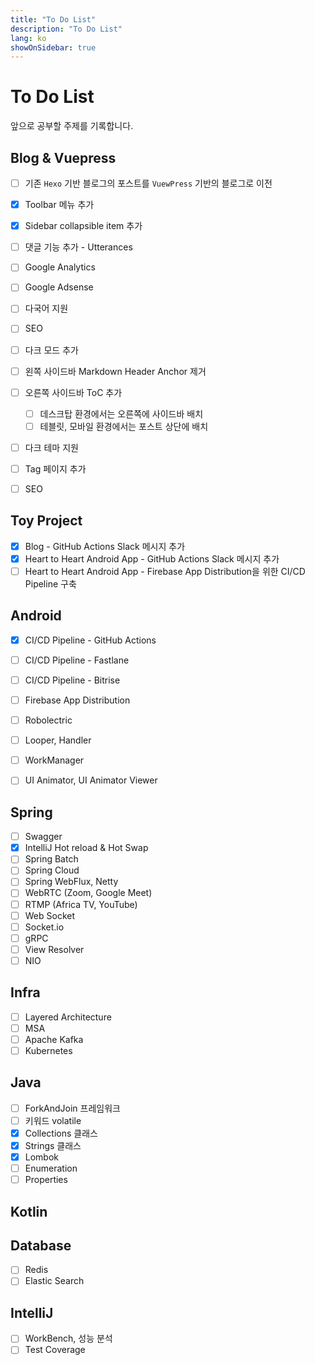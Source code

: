 ```yaml
---
title: "To Do List"
description: "To Do List"
lang: ko
showOnSidebar: true
---
```


# To Do List
앞으로 공부할 주제를 기록합니다.

## Blog & Vuepress
- [ ] 기존 `Hexo` 기반 블로그의 포스트를 `VuewPress` 기반의 블로그로 이전
- [x] Toolbar 메뉴 추가
- [x] Sidebar collapsible item 추가
- [ ] 댓글 기능 추가 - Utterances
- [ ] Google Analytics
- [ ] Google Adsense
- [ ] 다국어 지원
- [ ] SEO
- [ ] 다크 모드 추가
- [ ] 왼쪽 사이드바 Markdown Header Anchor 제거
- [ ] 오른쪽 사이드바 ToC 추가 
    - [ ] 데스크탑 환경에서는 오른쪽에 사이드바 배치
    - [ ] 테블릿, 모바일 환경에서는 포스트 상단에 배치
- [ ] 다크 테마 지원
- [ ] Tag 페이지 추가
- [ ] SEO


## Toy Project
- [x] Blog - GitHub Actions Slack 메시지 추가
- [x] Heart to Heart Android App - GitHub Actions Slack 메시지 추가
- [ ] Heart to Heart Android App - Firebase App Distribution을 위한 CI/CD Pipeline 구축

## Android
- [x] CI/CD Pipeline - GitHub Actions
- [ ] CI/CD Pipeline - Fastlane
- [ ] CI/CD Pipeline - Bitrise
- [ ] Firebase App Distribution
- [ ] Robolectric
- [ ] Looper, Handler
- [ ] WorkManager
- [ ] UI Animator, UI Animator Viewer


## Spring
- [ ] Swagger
- [x] IntelliJ Hot reload & Hot Swap
- [ ] Spring Batch
- [ ] Spring Cloud
- [ ] Spring WebFlux, Netty
- [ ] WebRTC (Zoom, Google Meet)
- [ ] RTMP (Africa TV, YouTube)
- [ ] Web Socket
- [ ] Socket.io 
- [ ] gRPC
- [ ] View Resolver
- [ ] NIO

## Infra
- [ ] Layered Architecture
- [ ] MSA
- [ ] Apache Kafka
- [ ] Kubernetes

## Java
- [ ] ForkAndJoin 프레임워크
- [ ] 키워드 volatile
- [x] Collections 클래스
- [x] Strings 클래스
- [x] Lombok
- [ ] Enumeration
- [ ] Properties

## Kotlin

## Database
- [ ] Redis
- [ ] Elastic Search

## IntelliJ
- [ ] WorkBench, 성능 분석
- [ ] Test Coverage